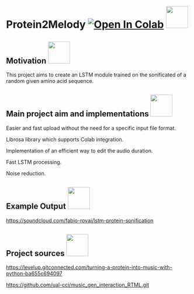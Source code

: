 # Protein2Melody [![Open In Colab](https://colab.research.google.com/assets/colab-badge.svg)](https://colab.research.google.com/drive/1JwABUN3e1vFwxBeaW_6oF1Jiwjw7smsj?usp=sharing)  <img src="https://media.giphy.com/media/wLsePI5c7koHGj699C/giphy.gif" width="60" height="60"/>





## Motivation <img src="https://media.giphy.com/media/wLsePI5c7koHGj699C/giphy.gif" width="60" height="60"/>



This project aims to create an LSTM module trained on the sonificated of a random given amino acid sequence.


## Main project aim and implementations <img src="https://media.giphy.com/media/wLsePI5c7koHGj699C/giphy.gif" width="60" height="60"/>


Easier and fast upload without the need for a specific input file format.

Librosa library which supports Colab integration.

Implementation of an efficient way to edit the audio duration.

Fast LSTM processing.

Noise reduction.


## Example Output <img src="https://media.giphy.com/media/wLsePI5c7koHGj699C/giphy.gif" width="60" height="60"/>


https://soundcloud.com/fabio-rovai/lstm-protein-sonification



## Project sources <img src="https://media.giphy.com/media/wLsePI5c7koHGj699C/giphy.gif" width="60" height="60"/>



https://levelup.gitconnected.com/turning-a-protein-into-music-with-python-ba655c694097

https://github.com/ual-cci/music_gen_interaction_RTML.git 

